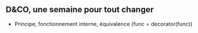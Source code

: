 ## D&CO, une semaine pour tout changer

- Principe, fonctionnement interne, équivalence (func = decorator(func))
